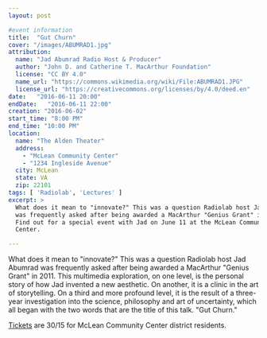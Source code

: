 ```yaml
---
layout: post

#event information
title:  "Gut Churn"
cover: "/images/ABUMRAD1.jpg"
attribution:
  name: "Jad Abumrad Radio Host & Producer"
  author: "John D. and Catherine T. MacArthur Foundation"
  license: "CC BY 4.0"
  name_url: "https://commons.wikimedia.org/wiki/File:ABUMRAD1.JPG"
  license_url: "https://creativecommons.org/licenses/by/4.0/deed.en"
date:   "2016-06-11 20:00"
endDate:   "2016-06-11 22:00"
creation: "2016-06-02"
start_time: "8:00 PM"
end_time: "10:00 PM"
location:
  name: "The Alden Theater"
  address:
    - "McLean Community Center"
    - "1234 Ingleside Avenue"
  city: McLean
  state: VA
  zip: 22101
tags: [ 'Radiolab', 'Lectures' ]
excerpt: >
  What does it mean to "innovate?" This was a question Radiolab host Jad Abumrad
  was frequently asked after being awarded a MacArthur "Genius Grant" in 2011.
  Find out for a special event with Jad on June 11 at the McLean Community
  Center.

---
```


What does it mean to "innovate?" This was a question Radiolab host Jad Abumrad
was frequently asked after being awarded a MacArthur "Genius Grant" in 2011.
This multimedia exploration, on one level, is the personal story of how Jad
invented a new aesthetic. On another, it is a clinic in the art of storytelling.
On a third and more profound level, it is the result of a three-year
investigation into the science, philosophy and art of uncertainty, which all
began with the two words that are the title of this talk. "Gut Churn."

[Tickets](http://mcleancenter.org/calendar/icalrepeat.detail/2016/06/11/1086/-/gut-churn-from-radiolab-s-jad-abumrad) are $30/$15 for McLean Community Center district residents.
